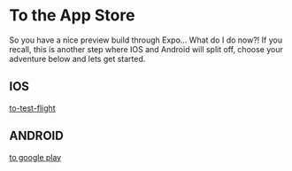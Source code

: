 # To the App Store

So you have a nice preview build through Expo... What do I do now?!
If you recall, this is another step where IOS and Android will split off, choose your adventure below and lets get started.

## IOS

[to-test-flight](./08-ios-to-test-flight.md)

## ANDROID

[to google play](./08-android-to-google-play.md)
